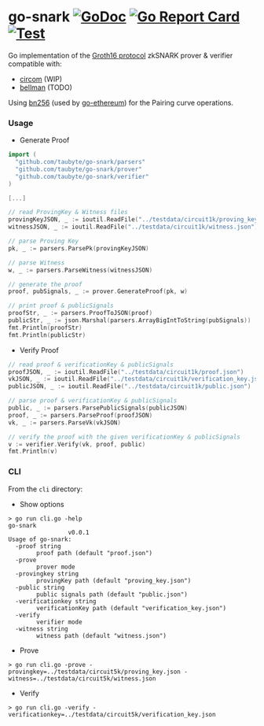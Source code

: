 # go-snark [![GoDoc](https://godoc.org/github.com/taubyte/go-snark?status.svg)](https://godoc.org/github.com/taubyte/go-snark) [![Go Report Card](https://goreportcard.com/badge/github.com/taubyte/go-snark)](https://goreportcard.com/report/github.com/taubyte/go-snark) [![Test](https://github.com/taubyte/go-snark/workflows/Test/badge.svg)](https://github.com/taubyte/go-snark/actions?query=workflow%3ATest)

Go implementation of the [Groth16 protocol](https://eprint.iacr.org/2016/260.pdf) zkSNARK prover & verifier compatible with:

- [circom](https://github.com/iden3/circom) (WIP)
- [bellman](https://github.com/zkcrypto/bellman) (TODO)


Using [bn256](https://github.com/ethereum/go-ethereum/tree/master/crypto/bn256/cloudflare) (used by [go-ethereum](https://github.com/ethereum/go-ethereum)) for the Pairing curve operations.

### Usage

- Generate Proof

```go
import (
  "github.com/taubyte/go-snark/parsers"
  "github.com/taubyte/go-snark/prover"
  "github.com/taubyte/go-snark/verifier"
)

[...]

// read ProvingKey & Witness files
provingKeyJSON, _ := ioutil.ReadFile("../testdata/circuit1k/proving_key.json")
witnessJSON, _ := ioutil.ReadFile("../testdata/circuit1k/witness.json")

// parse Proving Key
pk, _ := parsers.ParsePk(provingKeyJSON)

// parse Witness
w, _ := parsers.ParseWitness(witnessJSON)

// generate the proof
proof, pubSignals, _ := prover.GenerateProof(pk, w)

// print proof & publicSignals
proofStr, _ := parsers.ProofToJSON(proof)
publicStr, _ := json.Marshal(parsers.ArrayBigIntToString(pubSignals))
fmt.Println(proofStr)
fmt.Println(publicStr)
```

- Verify Proof

```go
// read proof & verificationKey & publicSignals
proofJSON, _ := ioutil.ReadFile("../testdata/circuit1k/proof.json")
vkJSON, _ := ioutil.ReadFile("../testdata/circuit1k/verification_key.json")
publicJSON, _ := ioutil.ReadFile("../testdata/circuit1k/public.json")

// parse proof & verificationKey & publicSignals
public, _ := parsers.ParsePublicSignals(publicJSON)
proof, _ := parsers.ParseProof(proofJSON)
vk, _ := parsers.ParseVk(vkJSON)

// verify the proof with the given verificationKey & publicSignals
v := verifier.Verify(vk, proof, public)
fmt.Println(v)
```

### CLI

From the `cli` directory:

- Show options

```
> go run cli.go -help
go-snark
                 v0.0.1
Usage of go-snark:
  -proof string
        proof path (default "proof.json")
  -prove
        prover mode
  -provingkey string
        provingKey path (default "proving_key.json")
  -public string
        public signals path (default "public.json")
  -verificationkey string
        verificationKey path (default "verification_key.json")
  -verify
        verifier mode
  -witness string
        witness path (default "witness.json")
```

- Prove

```
> go run cli.go -prove -provingkey=../testdata/circuit5k/proving_key.json -witness=../testdata/circuit5k/witness.json
```

- Verify

```
> go run cli.go -verify -verificationkey=../testdata/circuit5k/verification_key.json
```
